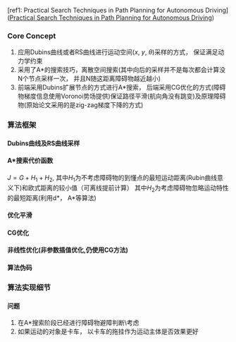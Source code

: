 [ref1: Practical Search Techniques in Path Planning for Autonomous Driving]([Practical Search Techniques in Path Planning for Autonomous Driving](https://ai.stanford.edu/%7Eddolgov/papers/dolgov_gpp_stair08.pdf))
### Core Concept
1. 应用Dubins曲线或者RS曲线进行运动空间($x$, $y$, $\theta$)采样的方式， 保证满足动力学约束
2. 采用了A\*的搜索技巧，离散空间搜索(其中向后的采样并不是每次都会计算没N个节点采样一次， 并且N随这距离障碍物越近越小)
3. 前端采用Dubins扩展节点的方式进行A\*搜索， 后端采用CG优化的方式(障碍物梯度信息使用Voronoi势场提供)保证路径平滑(航向角没有跳变)及原理障碍物(原始论文采用的是zig-zag梯度下降的方式)
### 算法框架
#### Dubins曲线及RS曲线采样

#### A\*搜索代价函数
$J=G+H_1+H_2$, 
其中$H_1$为不考虑障碍物的到懂点的最短运动距离(Rubin曲线意义下)和欧式距离的较小值（可离线提前计算）
其中$H_2$为考虑障碍物忽略运动特性的最短距离(利用d*， A\*等算法)


#### 优化平滑
#### CG优化

#### 非线性优化(非参数插值优化,仍使用CG方法)



#### 算法伪码

### 算法实现细节

#### 问题
1. 在A\*搜索阶段已经进行障碍物避障判断\考虑
2. 如果运动的对象是卡车， 以卡车的拖挂作为运动主体是否效果更好